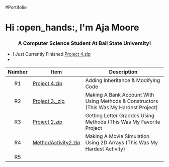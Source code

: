 #Portifolio
<h1 align"center"> Hi :open_hands:, I'm Aja Moore</h1>
<h3 align= "center"> A Computer Science Student At Ball State University!</h3>

- I Just Currently Finished [Project 4.zip](https://github.com/ilyyaja/Project-4/blob/79e5c610177cf3a971f6e1587174919dbe2ef89d/Project%204.zip)
- 
| Number | Item | Description
| :---: | ----| -----|
| R1 |  [Project 4.zip](https://github.com/ilyyaja/Project-4/blob/79e5c610177cf3a971f6e1587174919dbe2ef89d/Project%204.zip) | Adding Inheritance & Modifying Code
| R2 | [Project 3._zip](https://github.com/ilyyaja/Project-4/blob/80a4039e4176c236455f40eef6e8cea017e69bab/src/Project%203_.zip) | Making A Bank Account With Using Methods & Constructors (This Was My Hardest Project) |
| R3 | [Project  2.zip](https://github.com/ilyyaja/Project-4/blob/129a76980851541088c8aa36ab971d2b129dad51/src/Project%202.zip) | Getting Letter Graddes Using Methods (This Was My Favorite Project |
|R4 | [MethodActivity2.zip](https://github.com/ilyyaja/Project-4/blob/630d53a3579c14f30959afd454ab57063967b034/src/MethodActivity2.zip) |Making A Movie Simulation Using 2D Arrays (This Was My Hardest Activity)
| R5 | 
